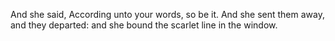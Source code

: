And she said, According unto your words, so be it. And she sent them away, and they departed: and she bound the scarlet line in the window.
